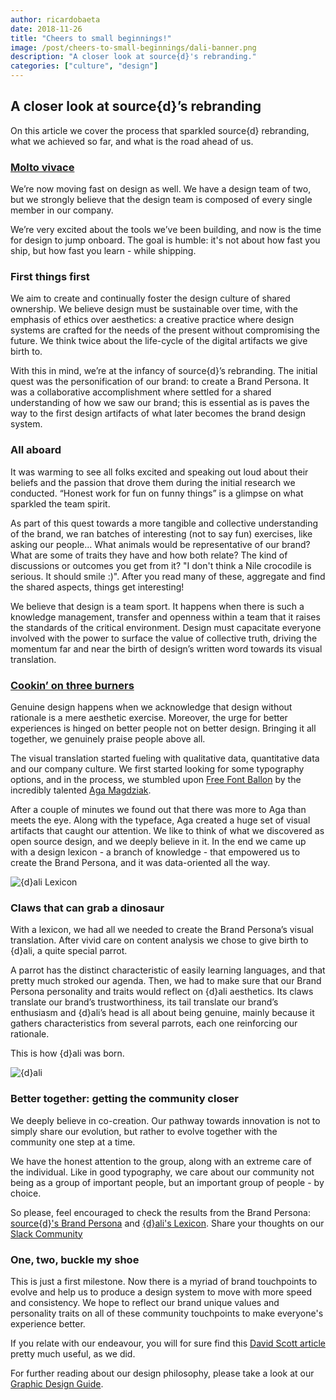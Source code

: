 ```yaml
---
author: ricardobaeta
date: 2018-11-26
title: "Cheers to small beginnings!"
image: /post/cheers-to-small-beginnings/dali-banner.png
description: "A closer look at source{d}'s rebranding."
categories: ["culture", "design"]
---
```


## A closer look at source{d}’s rebranding

On this article we cover the process that sparkled source{d} rebranding, what we achieved so far, and what is the road ahead of us.

### [Molto vivace](https://en.wikipedia.org/wiki/Tempo#Basic_tempo_markings)

We’re now moving fast on design as well. We have a design team of two, but we strongly believe that the design team is composed of every single member in our company.

We’re very excited about the tools we’ve been building, and now is the time for design to jump onboard. The goal is humble: it's not about how fast you ship, but how fast you learn - while shipping.

### First things first

We aim to create and continually foster the design culture of shared ownership. We believe design must be sustainable over time, with the emphasis of ethics over aesthetics: a creative practice where design systems are crafted for the needs of the present without compromising the future. We think twice about the life-cycle of the digital artifacts we give birth to.

With this in mind, we’re at the infancy of source{d}’s rebranding. The initial quest was the personification of our brand: to create a Brand Persona. It was a collaborative accomplishment where settled for a shared understanding of how we saw our brand; this is essential as is paves the way to the first design artifacts of what later becomes the brand design system.

### All aboard

It was warming to see all folks excited and speaking out loud about their beliefs and the passion that drove them during the initial research we conducted. “Honest work for fun on funny things” is a glimpse on what sparkled the team spirit.

As part of this quest towards a more tangible and collective understanding of the brand, we ran batches of interesting (not to say fun) exercises, like asking our people… What animals would be representative of our brand? What are some of traits they have and how both relate? The kind of discussions or outcomes you get from it? "I don't think a Nile crocodile is serious. It should smile :)". After you read many of these, aggregate and find the shared aspects, things get interesting!

We believe that design is a team sport. It happens when there is such a knowledge management, transfer and openness within a team that it raises the standards of the critical environment. Design must capacitate everyone involved with the power to surface the value of collective truth, driving the momentum far and near the birth of design’s written word towards its visual translation.

### [Cookin’ on three burners](https://en.wikipedia.org/wiki/Cookin%27_on_3_Burners)

Genuine design happens when we acknowledge that design without rationale is a mere aesthetic exercise. Moreover, the urge for better experiences is hinged on better people not on better design. Bringing it all together, we genuinely praise people above all.

The visual translation started fueling with qualitative data, quantitative data and our company culture. We first started looking for some typography options, and in the process, we stumbled upon [Free Font Ballon](https://www.behance.net/gallery/55482949/Free-Font_Balloon) by the incredibly talented [Aga Magdziak](https://www.behance.net/aga735d).

After a couple of minutes we found out that there was more to Aga than meets the eye. Along with the typeface, Aga created a huge set of visual artifacts that caught our attention. We like to think of what we discovered as open source design, and we deeply believe in it. In the end we came up with a design lexicon - a branch of knowledge - that empowered us to create the Brand Persona, and it was data-oriented all the way.

![{d}ali Lexicon](/post/cheers-to-small-beginnings/dali-lexicon.png)

### Claws that can grab a dinosaur

With a lexicon, we had all we needed to create the Brand Persona’s visual translation. After vivid care on content analysis we chose to give birth to {d}ali, a quite special parrot.

A parrot has the distinct characteristic of easily learning languages, and that pretty much stroked our agenda. Then, we had to make sure that our Brand Persona personality and traits would reflect on {d}ali aesthetics. Its claws translate our brand’s trustworthiness, its tail translate our brand’s enthusiasm and {d}ali’s head is all about being genuine, mainly because it gathers characteristics from several parrots, each one reinforcing our rationale.

This is how {d}ali was born.

![{d}ali](/post/cheers-to-small-beginnings/dali.png)

### Better together: getting the community closer

We deeply believe in co-creation. Our pathway towards innovation is not to simply share our evolution, but rather to evolve together with the community one step at a time.

We have the honest attention to the group, along with an extreme care of the individual. Like in good typography, we care about our community not being as a group of important people, but an important group of people - by choice.

So please, feel encouraged to check the results from the Brand Persona: [source{d}'s Brand Persona](https://github.com/src-d/artwork/files/sourced-brand-persona.pdf) and [{d}ali's Lexicon](https://github.com/src-d/artwork/files/dali-lexicon.pdf). Share your thoughts on our [Slack Community](https://sourced-community.slack.com/join/shared_invite/enQtMjc4Njk5MzEyNzM2LTFjNzY4NjEwZGEwMzRiNTM4MzRlMzQ4MmIzZjkwZmZlM2NjODUxZmJjNDI1OTcxNDAyMmZlNmFjODZlNTg0YWM)

### One, two, buckle my shoe

This is just a first milestone. Now there is a myriad of brand touchpoints to evolve and help us to produce a design system to move with more speed and consistency. We hope to reflect our brand unique values and personality traits on all of these community touchpoints to make everyone's experience better.

If you relate with our endeavour, you will for sure find this [David Scott article](https://blog.prototypr.io/a-brand-is-a-relationship-8220f47a54ba) pretty much useful, as we did.

For further reading about our design philosophy, please take a look at our [Graphic Design Guide](https://github.com/src-d/guide/blob/master/product/graphic-design-guide.md).
